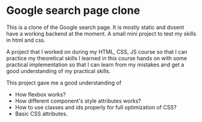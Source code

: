 ﻿# Google search page clone
This is a clone of the Google search page. It is mostly static and dosent have a working backend at the moment.
A small mini project to test my skills in html and css.

A project that I worked on during my HTML, CSS, JS course so that I can practice my theoretical skills I learned in this course hands on with some practical implementation so that I can learn from my mistakes and get a good understanding of my practical skills.

This project gave me a good understanding of
  - How flexbox works?
  - How different component's style attributes works?
  - How to use classes and ids properly for full optimization of CSS?
  - Basic CSS attributes.
